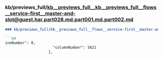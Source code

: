 ### kb/previews_full/kb__previews_full__kb__previews_full__flows__service-first__master-and-slot@guest.har.part028.md.part001.md.part002.md

```md
### kb/previews_full/kb__previews_full__flows__service-first__master-and-slot@guest.har.part028.md.part001.md (part 002)

```md
ineNumber": 0,
                      "columnNumber": 5621
                    },
                 
```

```

```
